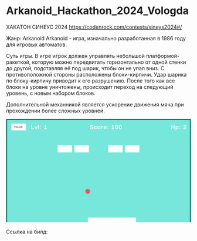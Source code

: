 # Arkanoid_Hackathon_2024_Vologda

ХАКАТОН СИНЕУС 2024
https://codenrock.com/contests/sineys2024#/

Жанр: Arkanoid
Arkanoid - игра, изначально разработанная в 1986 году для игровых автоматов.

Суть игры. В игре игрок должен управлять небольшой платформой-ракеткой, которую можно передвигать горизонтально от одной стенки до другой, подставляя её под шарик, чтобы он не упал вниз. С противоположной стороны расположены блоки-кирпичи. Удар шарика по блоку-кирпичу приводит к его разрушению. После того как все блоки на уровне уничтожены, происходит переход на следующий уровень, с новым набором блоков.

Дополнительной механникой является ускорение движения мяча при прохождении более сложных уровней.

![Скриншот 1](https://github.com/AntonMikhailets/Arkanoid/blob/main/ArkanoidScreenshot3.png)

Ссылка на билд: 

